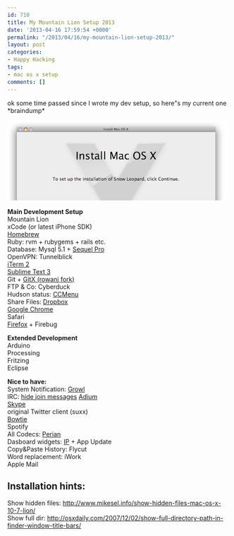 ```yaml
---
id: 710
title: My Mountain Lion Setup 2013
date: '2013-04-16 17:59:54 +0000'
permalink: "/2013/04/16/my-mountain-lion-setup-2013/"
layout: post
categories:
- Happy Hacking
tags:
- mac os x setup
comments: []
---
```

ok some time passed since I wrote my dev setup, so here"s my current one \*braindump\*

![](/files/2010/04/mac_os_x.jpg)

**Main Development Setup**  
Mountain Lion  
xCode (or latest iPhone SDK)  
[Homebrew](http://mxcl.github.com/homebrew/)  
Ruby: rvm + rubygems + rails etc.  
Database: Mysql 5.1 + [Sequel Pro](http://www.sequelpro.com/)  
OpenVPN: Tunnelblick  
[iTerm 2](http://www.iterm2.com/)  
[Sublime Text 3](http://www.sublimetext.com/3)  
Git + [GitX (rowanj fork)](http://rowanj.github.io/gitx/)  
FTP & Co: Cyberduck  
Hudson status: [CCMenu](http://ccmenu.sourceforge.net/)  
Share Files: [Dropbox](http://www.dropbox.com/referrals/NTEzNjgzMzk)  
[Google Chrome](http://www.google.com/chrome)  
Safari  
[Firefox](http://www.mozilla-europe.org/en/firefox/) + Firebug

**Extended Development**  
Arduino  
Processing  
Fritzing  
Eclipse

**Nice to have:**  
System Notification: [Growl](http://growl.info/)  
IRC: [hide join messages](http://clintecker.com/disable-irc-msgs.html) [Adium](http://adium.im/)  
[Skype](http://www.skype.com/)  
original Twitter client (suxx)  
[Bowtie](http://bowtieapp.com/)  
Spotify  
All Codecs: [Perian](http://www.perian.org/)  
Dasboard widgets: [IP](http://www.apple.com/downloads/dashboard/networking_security/ipwidget.html) + App Update  
Copy&Paste History: Flycut  
Word replacement: iWork  
Apple Mail

## Installation hints:  
Show hidden files: <http://www.mikesel.info/show-hidden-files-mac-os-x-10-7-lion/>  
Show full dir: <http://osxdaily.com/2007/12/02/show-full-directory-path-in-finder-window-title-bars/>